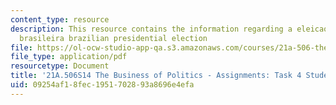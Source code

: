 ```yaml
---
content_type: resource
description: This resource contains the information regarding a eleicao presidencial
  brasileira brazilian presidential election
file: https://ol-ocw-studio-app-qa.s3.amazonaws.com/courses/21a-506-the-business-of-politics-a-view-of-latin-america-spring-2014/09254af18fec1951702893a8696e4efa_MIT21A_506S14_Task4Studnt.pdf
file_type: application/pdf
resourcetype: Document
title: '21A.506S14 The Business of Politics - Assignments: Task 4 Student Example'
uid: 09254af1-8fec-1951-7028-93a8696e4efa
---
```

